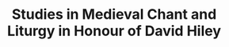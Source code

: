 ---
title: Studies in Medieval Chant and Liturgy in Honour of David Hiley
editor: Bailey, Terence
editor2: Dobszay, László
volume: LXXXVII
pages: v + 519
price: 120
isbn13: 978-1-896926-89-6
publisher: Institute for Musicology; IMM
place: Budapest; Ottawa
year: 2007
---